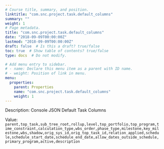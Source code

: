 ```yaml
---
# Course title, summary, and position.
linktitle: "com.snc.project.task.default_columns"
summary: ""
weight: 1
# Page metadata.
title: "com.snc.project.task.default_columns"
date: "2018-09-09T00:00:00Z"
lastmod: "2018-09-09T00:00:00Z"
draft: false  # Is this a draft? true/false
toc: true  # Show table of contents? true/false
type: docs  # Do not modify.

# Add menu entry to sidebar.
# - name: Declare this menu item as a parent with ID name.
# - weight: Position of link in menu.
menu:
  properties:
    parent: Properties
    name: "com.snc.project.task.default_columns"
    weight: 1
---
```


Description: Console JSON Default Task Columns


Value: `parent,top_task,sub_tree_root,rollup,level,top_portfolio,top_program,time_constraint,calculation_type,wbs_order,phase_type,milestone,key_milestone,wbs,shadow,orig_sys_id,orig_top_task_id,relation_applied,schedule,schedule_start_date,schedule_end_date,allow_dates_outside_schedule,primary_program,active,description`